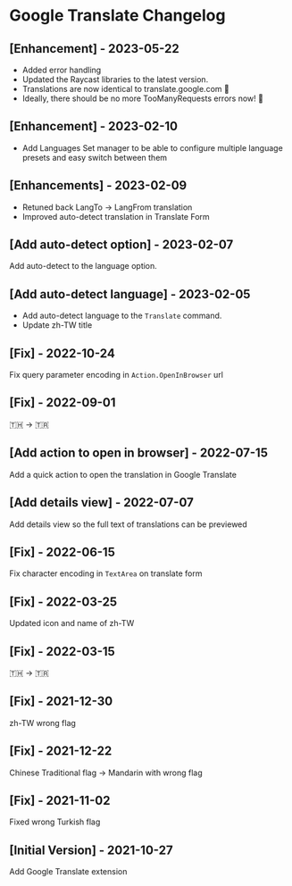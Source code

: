 # Google Translate Changelog

## [Enhancement] - 2023-05-22

- Added error handling
- Updated the Raycast libraries to the latest version.
- Translations are now identical to translate.google.com 🎉
- Ideally, there should be no more TooManyRequests errors now! 🚀

## [Enhancement] - 2023-02-10

- Add Languages Set manager to be able to configure multiple language presets and easy switch between them

## [Enhancements] - 2023-02-09

- Retuned back LangTo -> LangFrom translation
- Improved auto-detect translation in Translate Form

## [Add auto-detect option] - 2023-02-07

Add auto-detect to the language option.

## [Add auto-detect language] - 2023-02-05

- Add auto-detect language to the `Translate` command.
- Update zh-TW title

## [Fix] - 2022-10-24

Fix query parameter encoding in `Action.OpenInBrowser` url

## [Fix] - 2022-09-01

🇹🇭 → 🇹🇷

## [Add action to open in browser] - 2022-07-15

Add a quick action to open the translation in Google Translate

## [Add details view] - 2022-07-07

Add details view so the full text of translations can be previewed

## [Fix] - 2022-06-15

Fix character encoding in `TextArea` on translate form

## [Fix] - 2022-03-25

Updated icon and name of zh-TW

## [Fix] - 2022-03-15

🇹🇭 → 🇹🇷

## [Fix] - 2021-12-30

zh-TW wrong flag

## [Fix] - 2021-12-22

Chinese Traditional flag → Mandarin with wrong flag

## [Fix] - 2021-11-02

Fixed wrong Turkish flag

## [Initial Version] - 2021-10-27

Add Google Translate extension
